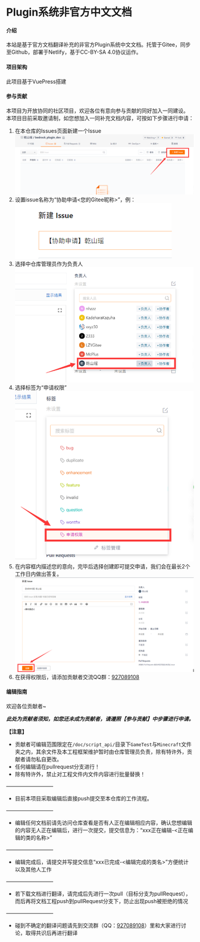 # Plugin系统非官方中文文档

#### 介绍
本站是基于官方文档翻译补充的非官方Plugin系统中文文档。托管于Gitee，同步至Github，部署于Netlify，基于CC-BY-SA 4.0协议运作。

#### 项目架构
此项目基于VuePress搭建


#### 参与贡献
本项目为开放协同的社区项目，欢迎各位有意向参与贡献的同好加入一同建设。
本项目目前采取邀请制，如您想加入一同补充文档内容，可按如下步骤进行申请：
1.  在本仓库的Issues页面新建一个Issue
    ![new_issue](/docs/images/join_us/new_issue.png)
2.  设置issue名称为“协助申请<您的Gitee昵称>”，例：
    ![issue_name](/docs/images/join_us/issue_name.png)
3.  选择中仓库管理员作为负责人
    ![choose_principal](/docs/images/join_us/choose_principal.png)
4.  选择标签为“申请权限”
    ![choose_tag](/docs/images/join_us/choose_tag.png)
5.  在内容框内描述您的意向，完毕后选择创建即可提交申请，我们会在最长2个工作日内做出答复。
    ![create](/docs/images/join_us/create.png)
6.  在获得权限后，请添加贡献者交流QQ群：[927089108](https://jq.qq.com/?_wv=1027&k=PM69D54F)


#### 编辑指南
欢迎各位贡献者~

***此处为贡献者须知，如您还未成为贡献者，请遵照【参与贡献】中步骤进行申请。***

**【注意】**
- 贡献者可编辑范围限定在`/doc/script_api/`目录下`GameTest`与`Minecraft`文件夹之内，其余文件及本工程框架维护暂时由仓库管理员负责，除有特许外，贡献者请勿私自更改。
- 任何编辑请在pullrequest分支进行！
- 除有特许外，禁止对工程文件内文件内容进行批量替换！

—————————

- 目前本项目采取编辑后直接push提交至本仓库的工作流程。

—————————

- 编辑任何文档前请先访问仓库查看是否有人正在编辑相应内容，确认您想编辑的内容无人正在编辑后，进行一次提交，提交信息为：“xxx正在编辑-<正在编辑的类的名称>”

—————————

- 编辑完成后，请提交并写提交信息“xxx已完成-<编辑完成的类名>”方便统计以及其他人工作

—————————

- 若下载文档进行翻译，请完成后先进行一次pull（目标分支为pullRequest），而后再将文档工程push到pullRequest分支下，防止出现push被拒绝的情况

—————————

- 碰到不确定的翻译问题请先到交流群（QQ：[927089108](https://jq.qq.com/?_wv=1027&k=PM69D54F)）里和大家进行讨论，取得共识后再进行翻译

